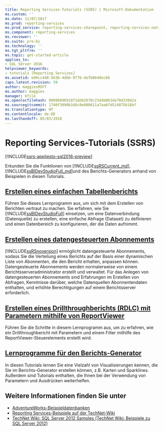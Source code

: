 ```yaml
---
title: Reporting Services-Tutorials (SSRS) | Microsoft-Dokumentation
ms.custom: ''
ms.date: 11/07/2017
ms.prod: reporting-services
ms.prod_service: reporting-services-sharepoint, reporting-services-native
ms.component: reporting-services
ms.reviewer: ''
ms.suite: pro-bi
ms.technology: ''
ms.tgt_pltfrm: ''
ms.topic: get-started-article
applies_to:
- SQL Server 2016
helpviewer_keywords:
- tutorials [Reporting Services]
ms.assetid: e90cc448-563b-4dbb-9776-defb8640ec66
caps.latest.revision: 39
author: maggiesMSFT
ms.author: maggies
manager: kfile
ms.openlocfilehash: 08096896918f1dd42670c23d4b063de70d33042a
ms.sourcegitcommit: 1740f3090b168c0e809611a7aa6fd514075616bf
ms.translationtype: HT
ms.contentlocale: de-DE
ms.lasthandoff: 05/03/2018
---
```

# <a name="reporting-services-tutorials-ssrs"></a>Reporting Services-Tutorials (SSRS)

[!INCLUDE[ssrs-appliesto-sql2016-preview](../includes/ssrs-appliesto-sql2016-preview.md)]

Erkunden Sie die Funktionen von [!INCLUDE[ssRSCurrent_md](../includes/ssrscurrent-md.md)], [!INCLUDE[ssBIDevStudioFull_md](../includes/ssbidevstudiofull-md.md)]und des Berichts-Generators anhand von Beispielen in diesen Tutorials.  
  
  
## <a name="create-a-basic-table-reportreporting-servicescreate-a-basic-table-report-ssrs-tutorialmd"></a>[Erstellen eines einfachen Tabellenberichts](../reporting-services/create-a-basic-table-report-ssrs-tutorial.md)  
Führen Sie dieses Lernprogramm aus, um sich mit dem Erstellen von Berichten vertraut zu machen. Sie erfahren, wie Sie [!INCLUDE[ssBIDevStudioFull](../includes/ssbidevstudiofull-md.md)] einsetzen, um eine Datenverbindung (Datenquelle) zu erstellen, eine einfache Abfrage (Dataset) zu definieren und einen Datenbereich zu konfigurieren, der die Daten aufnimmt.  
  
## <a name="create-a-data-driven-subscriptionreporting-servicescreate-a-data-driven-subscription-ssrs-tutorialmd"></a>[Erstellen eines datengesteuerten Abonnements](../reporting-services/create-a-data-driven-subscription-ssrs-tutorial.md)  
[!INCLUDE[ssRSnoversion](../includes/ssrsnoversion-md.md)] ermöglicht datengesteuerte Abonnements, sodass Sie die Verteilung eines Berichts auf der Basis einer dynamischen Liste von Abonnenten, die den Bericht erhalten, anpassen können. Datengesteuerte Abonnements werden normalerweise von einem Berichtsserveradministrator erstellt und verwaltet. Für das Anlegen von datengesteuerten Abonnements sind Erfahrungen im Erstellen von Abfragen, Kenntnisse darüber, welche Datenquellen Abonnentendaten enthalten, und erhöhte Berechtigungen auf einem Berichtsserver erforderlich.  
   
## <a name="create-a-drillthrough-40rdlc41-report-with-parameters-using-reportviewerreporting-servicescreate-drillthrough-rdlc-report-with-parameters-reportviewermd"></a>[Erstellen eines Drillthroughberichts &#40;RDLC&#41; mit Parametern mithilfe von ReportViewer](../reporting-services/create-drillthrough-rdlc-report-with-parameters-reportviewer.md)  
Führen Sie die Schritte in diesem Lernprogramm aus, um zu erfahren, wie ein Drillthroughbericht mit Parametern und einem Filter mithilfe des ReportViewer-Steuerelements erstellt wird.  
  
## <a name="report-builder-tutorialsreporting-servicesreport-builder-tutorialsmd"></a>[Lernprogramme für den Berichts-Generator](../reporting-services/report-builder-tutorials.md)  
In diesen Tutorials lernen Sie eine Vielzahl von Visualisierungen kennen, die Sie im Berichts-Generator erstellen können, z.B. Karten und Sparklines. Außerdem sind Tutorials enthalten, die Ihnen bei der Verwendung von Parametern und Ausdrücken weiterhelfen.   
  
  
## <a name="see-also"></a>Weitere Informationen finden Sie unter  
* [AdventureWorks-Beispieldatenbanken](https://github.com/Microsoft/sql-server-samples/releases)  
* [Reporting Services-Beispiele auf der TechNet-Wiki](http://go.microsoft.com/fwlink/?LinkId=198283)  
* [TechNet Wiki: SQL Server 2012 Samples (TechNet Wiki: Beispiele zu SQL Server 2012)](http://go.microsoft.com/fwlink/?linkID=220734)  
 
  
  
  

